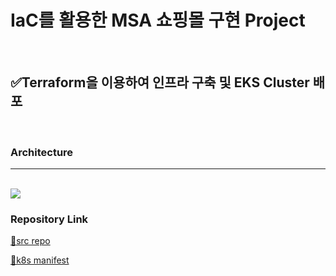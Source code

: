 # IaC를 활용한 MSA 쇼핑몰 구현 Project
<br>

## ✅Terraform을 이용하여 인프라 구축 및 EKS Cluster 배포
<br>

### Architecture
***
<br>
<img src="https://github.com/tthingbini/MSA-Project/assets/137377076/527234de-3291-43df-b105-66d16798d11c">

### Repository Link 
[🔗src repo](https://github.com/tthingbini/ecommerce-workshop-src.git)


[🔗k8s manifest](https://github.com/tthingbini/ecommerce-workshop-k8s-manifest.git)
